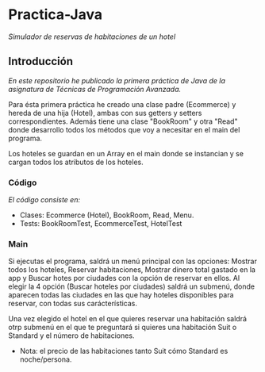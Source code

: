 # Practica-Java
_Simulador de reservas de habitaciones de un hotel_

## Introducción
_En este repositorio he publicado la primera práctica de Java de la asignatura de Técnicas de Programación Avanzada._

Para ésta primera práctica he creado una clase padre (Ecommerce) y hereda de una hija (Hotel), ambas con sus getters y setters correspondientes.
Además tiene una clase "BookRoom" y otra "Read" donde desarrollo todos los métodos que voy a necesitar en el main del programa.

Los hoteles se guardan en un Array en el main donde se instancian y se cargan todos los atributos de los hoteles.

### Código
_El código consiste en:_

* Clases: Ecommerce (Hotel), BookRoom, Read, Menu.
* Tests: BookRoomTest, EcommerceTest, HotelTest

### Main

Si ejecutas el programa, saldrá un menú principal con las opciones: Mostrar todos los hoteles, Reservar habitaciones, Mostrar dinero total gastado en la app y Buscar hotes por ciudades con la opción de reservar en ellos.
Al elegir la 4 opción (Buscar hoteles por ciudades) saldrá un submenú, donde aparecen todas las ciudades en las que hay hoteles disponibles para reservar, con todas sus carácterísticas.

Una vez elegido el hotel en el que quieres reservar una habitación saldrá otrp submenú en el que te preguntará si quieres una habitación Suit o Standard y el número de habitaciones.
 * Nota: el precio de las habitaciones tanto Suit cómo Standard es noche/persona.
